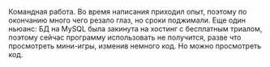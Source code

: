 Командная работа. Во время написания приходил опыт, поэтому по окончанию много чего резало глаз, но сроки поджимали.
Еще один ньюанс: БД на MySQL была закинута на хостинг с бесплатным триалом, поэтому сейчас программу использовать 
не получится, разве что просмотреть мини-игры, изменив немного код. Но можно просмотреть код.